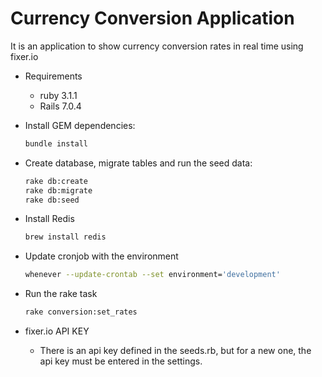 # Currency Conversion Application

It is an application to show currency conversion rates in real time using fixer.io

- Requirements

  * ruby 3.1.1
  * Rails 7.0.4
  
- Install GEM dependencies:

  ```bash
  bundle install
  ```
  
- Create database, migrate tables and run the seed data:

  ```bash
  rake db:create
  rake db:migrate
  rake db:seed
  ```
- Install Redis

  ```bash
  brew install redis
  ```

- Update cronjob with the environment  
  
  ```bash
  whenever --update-crontab --set environment='development'
  ```
- Run the rake task

  ```bash
  rake conversion:set_rates
  ```

- fixer.io API KEY
  * There is an api key defined in the seeds.rb, but for a new one, the api key must be entered in the settings.
